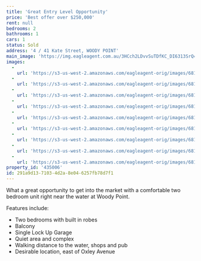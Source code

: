 ```yaml
---
title: 'Great Entry Level Opportunity'
price: 'Best offer over $250,000'
rent: null
bedrooms: 2
bathrooms: 1
cars: 1
status: Sold
address: '4 / 41 Kate Street, WOODY POINT'
main_image: 'https://img.eagleagent.com.au/3HCch2LDvvSuTDfKC_DI6313SrQ=/1280x854/smart/https://s3-us-west-2.amazonaws.com/eagleagent-orig/images/6819714/106257421-image-M.jpg'
images:
  -
    url: 'https://s3-us-west-2.amazonaws.com/eagleagent-orig/images/6819722/106257421-image-H.jpg'
  -
    url: 'https://s3-us-west-2.amazonaws.com/eagleagent-orig/images/6819721/106257421-image-G.jpg'
  -
    url: 'https://s3-us-west-2.amazonaws.com/eagleagent-orig/images/6819720/106257421-image-F.jpg'
  -
    url: 'https://s3-us-west-2.amazonaws.com/eagleagent-orig/images/6819719/106257421-image-E.jpg'
  -
    url: 'https://s3-us-west-2.amazonaws.com/eagleagent-orig/images/6819718/106257421-image-D.jpg'
  -
    url: 'https://s3-us-west-2.amazonaws.com/eagleagent-orig/images/6819717/106257421-image-C.jpg'
  -
    url: 'https://s3-us-west-2.amazonaws.com/eagleagent-orig/images/6819716/106257421-image-B.jpg'
  -
    url: 'https://s3-us-west-2.amazonaws.com/eagleagent-orig/images/6819715/106257421-image-A.jpg'
  -
    url: 'https://s3-us-west-2.amazonaws.com/eagleagent-orig/images/6819714/106257421-image-M.jpg'
property_id: '435006'
id: 291a9d13-7103-4d2a-8e04-6257fb78d7f1
---
```

What a great opportunity to get into the market with a comfortable two bedroom unit right near the water at Woody Point.

Features include:

*  Two bedrooms with built in robes
*  Balcony
*  Single Lock Up Garage
*  Quiet area and complex
*  Walking distance to the water, shops and pub
*  Desirable location, east of Oxley Avenue